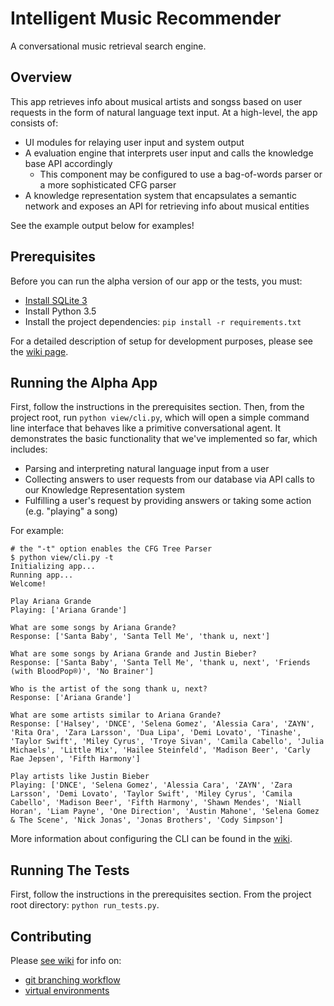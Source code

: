 #
# Intelligent Music Recommender
A conversational music retrieval search engine.

## Overview
This app retrieves info about musical artists and songss based on user requests in the form of natural language text input. At a high-level, the app consists of:
* UI modules for relaying user input and system output
* A evaluation engine that interprets user input and calls the knowledge base API accordingly
  * This component may be configured to use a bag-of-words parser or a more sophisticated CFG parser
* A knowledge representation system that encapsulates a semantic network and exposes an API for retrieving info about musical entities

See the example output below for examples!

## Prerequisites
Before you can run the alpha version of our app or the tests, you must:
* [Install SQLite 3](https://www.sqlite.org/download.html)
* Install Python 3.5
* Install the project dependencies: `pip install -r requirements.txt`

For a detailed description of setup for development purposes, please
see the [wiki page](https://github.com/MIR-Directed-Research/intelligent-music-recommender/wiki/Contributing.).

## Running the Alpha App
First, follow the instructions in the prerequisites section. Then, from the project root, run `python view/cli.py`, which will open a simple command line interface that behaves like a primitive conversational agent. It demonstrates the basic functionality that we've implemented so far, which includes:
* Parsing and interpreting natural language input from a user
* Collecting answers to user requests from our database via API calls to our Knowledge Representation system
* Fulfilling a user's request by providing answers or taking some action (e.g. "playing" a song)

For example:
```
# the "-t" option enables the CFG Tree Parser
$ python view/cli.py -t
Initializing app...
Running app...
Welcome!

Play Ariana Grande
Playing: ['Ariana Grande']

What are some songs by Ariana Grande?
Response: ['Santa Baby', 'Santa Tell Me', 'thank u, next']

What are some songs by Ariana Grande and Justin Bieber?
Response: ['Santa Baby', 'Santa Tell Me', 'thank u, next', 'Friends (with BloodPop®)', 'No Brainer']

Who is the artist of the song thank u, next?
Response: ['Ariana Grande']

What are some artists similar to Ariana Grande?
Response: ['Halsey', 'DNCE', 'Selena Gomez', 'Alessia Cara', 'ZAYN', 'Rita Ora', 'Zara Larsson', 'Dua Lipa', 'Demi Lovato', 'Tinashe', 'Taylor Swift', 'Miley Cyrus', 'Troye Sivan', 'Camila Cabello', 'Julia Michaels', 'Little Mix', 'Hailee Steinfeld', 'Madison Beer', 'Carly Rae Jepsen', 'Fifth Harmony']

Play artists like Justin Bieber
Playing: ['DNCE', 'Selena Gomez', 'Alessia Cara', 'ZAYN', 'Zara Larsson', 'Demi Lovato', 'Taylor Swift', 'Miley Cyrus', 'Camila Cabello', 'Madison Beer', 'Fifth Harmony', 'Shawn Mendes', 'Niall Horan', 'Liam Payne', 'One Direction', 'Austin Mahone', 'Selena Gomez & The Scene', 'Nick Jonas', 'Jonas Brothers', 'Cody Simpson']
```

More information about configuring the CLI can be found in the [wiki](https://github.com/MIR-Directed-Research/intelligent-music-recommender/wiki/Contributing).

## Running The Tests
First, follow the instructions in the prerequisites section. From the project root directory: `python run_tests.py`.

## Contributing
Please [see wiki](https://github.com/MIR-Directed-Research/intelligent-music-recommender/wiki/Contributing) for info on:
* [git branching workflow](https://github.com/MIR-Directed-Research/intelligent-music-recommender/wiki/Contributing#git-workflow)
* [virtual environments](https://github.com/MIR-Directed-Research/intelligent-music-recommender/wiki/Contributing#virtualenv)
